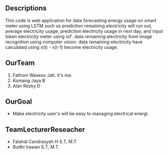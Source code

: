 ## Descriptions

This code is web application for data forecasting energy usage on smart meter using LSTM such us prediction remaining electricity will run out, average electricity usage, prediction electricity usage in next day, and input token electricity meter using IoT. data remaining electricity from image recognition using computer vision. data remaining electricity have calculated using x(t) - x(t-1) become electricity usage.

## OurTeam

1. Fathoni Waseso Jati. it's me.
2. Komang Jaya B
3. Alan Rezky D


## OurGoal

- Make electricity user's will be easy to managing electrical energi.

## TeamLecturerReseacher

- Faishal Candrasyah H S.T, M.T
- Budhi Irawan S.T, M.T.
